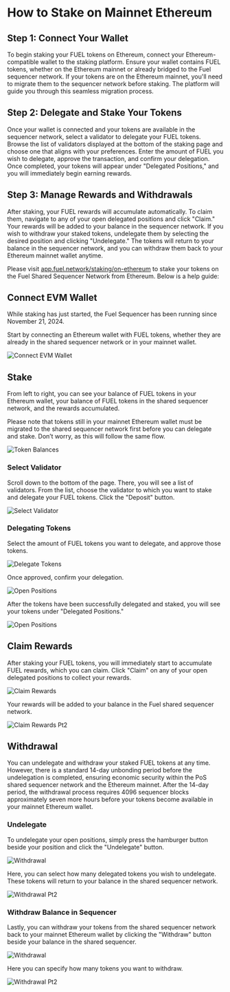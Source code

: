# How to Stake on Mainnet Ethereum

## **Step 1: Connect Your Wallet**

To begin staking your FUEL tokens on Ethereum, connect your Ethereum-compatible wallet to the staking platform. Ensure your wallet contains FUEL tokens, whether on the Ethereum mainnet or already bridged to the Fuel sequencer network. If your tokens are on the Ethereum mainnet, you'll need to migrate them to the sequencer network before staking. The platform will guide you through this seamless migration process.

## **Step 2: Delegate and Stake Your Tokens**

Once your wallet is connected and your tokens are available in the sequencer network, select a validator to delegate your FUEL tokens. Browse the list of validators displayed at the bottom of the staking page and choose one that aligns with your preferences. Enter the amount of FUEL you wish to delegate, approve the transaction, and confirm your delegation. Once completed, your tokens will appear under "Delegated Positions," and you will immediately begin earning rewards.

## **Step 3: Manage Rewards and Withdrawals**

After staking, your FUEL rewards will accumulate automatically. To claim them, navigate to any of your open delegated positions and click "Claim." Your rewards will be added to your balance in the sequencer network. If you wish to withdraw your staked tokens, undelegate them by selecting the desired position and clicking "Undelegate." The tokens will return to your balance in the sequencer network, and you can withdraw them back to your Ethereum mainnet wallet anytime.

Please visit [app.fuel.network/staking/on-ethereum](https://app.fuel.network/staking/on-ethereum) to stake your tokens on the Fuel Shared Sequencer Network from Ethereum. Below is a help guide:

## Connect EVM Wallet

While staking has just started, the Fuel Sequencer has been running since November 21, 2024.

Start by connecting an Ethereum wallet with FUEL tokens, whether they are already in the shared sequencer network or in your mainnet wallet.

![Connect EVM Wallet](../../assets/how-to-stake-mainnet-ethereum/1-connect-evm-wallet.png)

## Stake

From left to right, you can see your balance of FUEL tokens in your Ethereum wallet, your balance of FUEL tokens in the shared sequencer network, and the rewards accumulated.

Please note that tokens still in your mainnet Ethereum wallet must be migrated to the shared sequencer network first before you can delegate and stake. Don’t worry, as this will follow the same flow.

![Token Balances](../../assets/how-to-stake-mainnet-ethereum/2-token-balances.png)

### Select Validator

Scroll down to the bottom of the page. There, you will see a list of validators. From the list, choose the validator to which you want to stake and delegate your FUEL tokens. Click the "Deposit" button.

![Select Validator](../../assets/how-to-stake-mainnet-ethereum/3-select-validator.png)

### Delegating Tokens

Select the amount of FUEL tokens you want to delegate, and approve those tokens.

![Delegate Tokens](../../assets/how-to-stake-mainnet-ethereum/4-delegation-amount.png)

Once approved, confirm your delegation.

![Open Positions](../../assets/how-to-stake-mainnet-ethereum/5-confirm-delegation.png)

After the tokens have been successfully delegated and staked, you will see your tokens under "Delegated Positions."

![Open Positions](../../assets/how-to-stake-mainnet-ethereum/5.5-open-delegated-positions.png)

## Claim Rewards

After staking your FUEL tokens, you will immediately start to accumulate FUEL rewards, which you can claim. Click "Claim" on any of your open delegated positions to collect your rewards.

![Claim Rewards](../../assets/how-to-stake-mainnet-ethereum/6-claim-rewards.png)

Your rewards will be added to your balance in the Fuel shared sequencer network.

![Claim Rewards Pt2](../../assets/how-to-stake-mainnet-ethereum/7-claim-rewards-pt2.png)

## Withdrawal

You can undelegate and withdraw your staked FUEL tokens at any time. However, there is a standard 14-day unbonding period before the undelegation is completed, ensuring economic security within the PoS shared sequencer network and the Ethereum mainnet. After the 14-day period, the withdrawal process requires 4096 sequencer blocks approximately seven more hours before your tokens become available in your mainnet Ethereum wallet.

### Undelegate

To undelegate your open positions, simply press the hamburger button beside your position and click the "Undelegate" button.

![Withdrawal](../../assets/how-to-stake-mainnet-ethereum/8-undelegate.png)

Here, you can select how many delegated tokens you wish to undelegate. These tokens will return to your balance in the shared sequencer network.

![Withdrawal Pt2](../../assets/how-to-stake-mainnet-ethereum/9-undelegate-pt2.png)

### Withdraw Balance in Sequencer

Lastly, you can withdraw your tokens from the shared sequencer network back to your mainnet Ethereum wallet by clicking the "Withdraw" button beside your balance in the shared sequencer.

![Withdrawal](../../assets/how-to-stake-mainnet-ethereum/10-withdrawal.png)

Here you can specify how many tokens you want to withdraw.

![Withdrawal Pt2](../../assets/how-to-stake-mainnet-ethereum/10.5-withdrawal-pt2.png)
